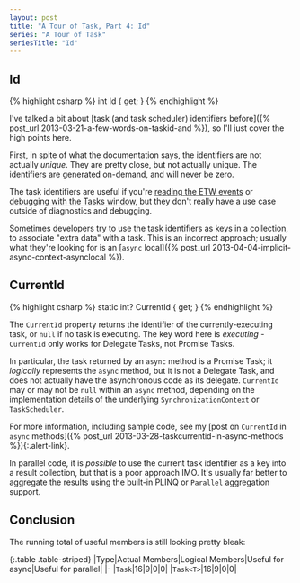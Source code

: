 ```yaml
---
layout: post
title: "A Tour of Task, Part 4: Id"
series: "A Tour of Task"
seriesTitle: "Id"
---
```

## Id

{% highlight csharp %}
int Id { get; }
{% endhighlight %}

I've talked a bit about [task (and task scheduler) identifiers before]({% post_url 2013-03-21-a-few-words-on-taskid-and %}), so I'll just cover the high points here.

First, in spite of what the documentation says, the identifiers are not actually _unique_. They are pretty close, but not actually unique. The identifiers are generated on-demand, and will never be zero.

The task identifiers are useful if you're [reading the ETW events](http://msdn.microsoft.com/en-us/library/ee517329.aspx) or [debugging with the Tasks window](http://msdn.microsoft.com/en-us/library/dd998369.aspx), but they don't really have a use case outside of diagnostics and debugging.

Sometimes developers try to use the task identifiers as keys in a collection, to associate "extra data" with a task. This is an incorrect approach; usually what they're looking for is an [`async` local]({% post_url 2013-04-04-implicit-async-context-asynclocal %}).

## CurrentId

{% highlight csharp %}
static int? CurrentId { get; }
{% endhighlight %}

The `CurrentId` property returns the identifier of the currently-executing task, or `null` if no task is executing. The key word here is _executing_ - `CurrentId` only works for Delegate Tasks, not Promise Tasks.

In particular, the task returned by an `async` method is a Promise Task; it _logically_ represents the `async` method, but it is not a Delegate Task, and does not actually have the asynchronous code as its delegate. `CurrentId` may or may not be `null` within an `async` method, depending on the implementation details of the underlying `SynchronizationContext` or `TaskScheduler`.

<div class="alert alert-info" markdown="1">
<i class="fa fa-hand-o-right fa-2x pull-left"></i>

For more information, including sample code, see my [post on `CurrentId` in `async` methods]({% post_url 2013-03-28-taskcurrentid-in-async-methods %}){:.alert-link}.
</div>

In parallel code, it is _possible_ to use the current task identifier as a key into a result collection, but that is a poor approach IMO. It's usually far better to aggregate the results using the built-in PLINQ or `Parallel` aggregation support.

## Conclusion

The running total of useful members is still looking pretty bleak:

<div class="panel panel-default" markdown="1">

{:.table .table-striped}
|Type|Actual Members|Logical Members|Useful for async|Useful for parallel|
|-
|`Task`|16|9|0|0|
|`Task<T>`|16|9|0|0|

</div>
